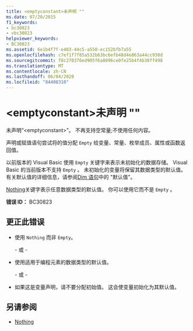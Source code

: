 ```yaml
---
title: <emptyconstant>未声明 ""
ms.date: 07/20/2015
f1_keywords:
- bc30823
- vbc30823
helpviewer_keywords:
- BC30823
ms.assetid: 6e1b4f7f-e483-44c5-a550-ec152bfb7a55
ms.openlocfilehash: c7ef1f7f85a532b63bc6efb48d4e863a44cc930d
ms.sourcegitcommit: f8c270376ed905f6a8896ce0fe25b4f4b38ff498
ms.translationtype: MT
ms.contentlocale: zh-CN
ms.lasthandoff: 06/04/2020
ms.locfileid: "84408310"
---
```

# <a name="emptyconstant-is-not-declared"></a>\<emptyconstant>未声明 ""
未声明“\<emptyconstant>”。 不再支持空常量;不使用任何内容。  
  
 声明或赋值语句尝试将的值分配 `Empty` 给变量、常量、枚举成员、属性或函数返回值。  
  
 以前版本的 Visual Basic 使用 `Empty` 关键字来表示未初始化的数据存储。 Visual Basic 的当前版本不支持 `Empty` 。 未初始化的变量将保留其数据类型的默认值。 有关默认值的详细信息，请参阅[Dim 语句](../language-reference/statements/dim-statement.md)中的 "默认值"。  
  
 [Nothing](../language-reference/nothing.md)关键字表示任意数据类型的默认值。 你可以使用它而不是 `Empty` 。  
  
 **错误 ID：** BC30823  
  
## <a name="to-correct-this-error"></a>更正此错误  
  
- 使用 `Nothing` 而非 `Empty`。  
  
     \- 或 -  
  
- 使用适用于编程元素的数据类型的默认值。  
  
     \- 或 -  
  
- 如果这是变量声明，请不要分配初始值。 这会使变量初始化为其默认值。  
  
## <a name="see-also"></a>另请参阅

- [Nothing](../language-reference/nothing.md)

